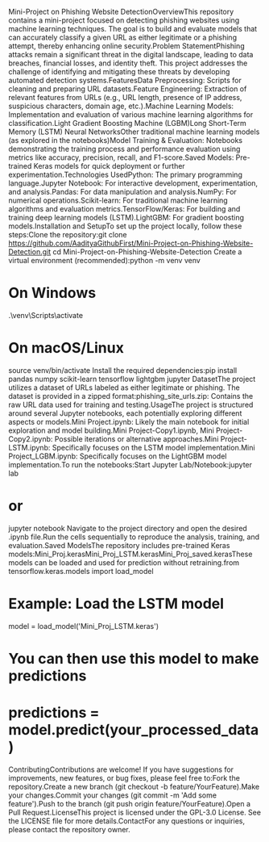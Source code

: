 Mini-Project on Phishing Website DetectionOverviewThis repository contains a mini-project focused on detecting phishing websites using machine learning techniques. The goal is to build and evaluate models that can accurately classify a given URL as either legitimate or a phishing attempt, thereby enhancing online security.Problem StatementPhishing attacks remain a significant threat in the digital landscape, leading to data breaches, financial losses, and identity theft. This project addresses the challenge of identifying and mitigating these threats by developing automated detection systems.FeaturesData Preprocessing: Scripts for cleaning and preparing URL datasets.Feature Engineering: Extraction of relevant features from URLs (e.g., URL length, presence of IP address, suspicious characters, domain age, etc.).Machine Learning Models: Implementation and evaluation of various machine learning algorithms for classification.Light Gradient Boosting Machine (LGBM)Long Short-Term Memory (LSTM) Neural NetworksOther traditional machine learning models (as explored in the notebooks)Model Training & Evaluation: Notebooks demonstrating the training process and performance evaluation using metrics like accuracy, precision, recall, and F1-score.Saved Models: Pre-trained Keras models for quick deployment or further experimentation.Technologies UsedPython: The primary programming language.Jupyter Notebook: For interactive development, experimentation, and analysis.Pandas: For data manipulation and analysis.NumPy: For numerical operations.Scikit-learn: For traditional machine learning algorithms and evaluation metrics.TensorFlow/Keras: For building and training deep learning models (LSTM).LightGBM: For gradient boosting models.Installation and SetupTo set up the project locally, follow these steps:Clone the repository:git clone https://github.com/AadityaGithubFirst/Mini-Project-on-Phishing-Website-Detection.git
cd Mini-Project-on-Phishing-Website-Detection
Create a virtual environment (recommended):python -m venv venv
# On Windows
.\venv\Scripts\activate
# On macOS/Linux
source venv/bin/activate
Install the required dependencies:pip install pandas numpy scikit-learn tensorflow lightgbm jupyter
DatasetThe project utilizes a dataset of URLs labeled as either legitimate or phishing. The dataset is provided in a zipped format:phishing_site_urls.zip: Contains the raw URL data used for training and testing.UsageThe project is structured around several Jupyter notebooks, each potentially exploring different aspects or models.Mini Project.ipynb: Likely the main notebook for initial exploration and model building.Mini Project-Copy1.ipynb, Mini Project-Copy2.ipynb: Possible iterations or alternative approaches.Mini Project-LSTM.ipynb: Specifically focuses on the LSTM model implementation.Mini Project_LGBM.ipynb: Specifically focuses on the LightGBM model implementation.To run the notebooks:Start Jupyter Lab/Notebook:jupyter lab
# or
jupyter notebook
Navigate to the project directory and open the desired .ipynb file.Run the cells sequentially to reproduce the analysis, training, and evaluation.Saved ModelsThe repository includes pre-trained Keras models:Mini_Proj.kerasMini_Proj_LSTM.kerasMini_Proj_saved.kerasThese models can be loaded and used for prediction without retraining.from tensorflow.keras.models import load_model

# Example: Load the LSTM model
model = load_model('Mini_Proj_LSTM.keras')

# You can then use this model to make predictions
# predictions = model.predict(your_processed_data)
ContributingContributions are welcome! If you have suggestions for improvements, new features, or bug fixes, please feel free to:Fork the repository.Create a new branch (git checkout -b feature/YourFeature).Make your changes.Commit your changes (git commit -m 'Add some feature').Push to the branch (git push origin feature/YourFeature).Open a Pull Request.LicenseThis project is licensed under the GPL-3.0 License. See the LICENSE file for more details.ContactFor any questions or inquiries, please contact the repository owner.